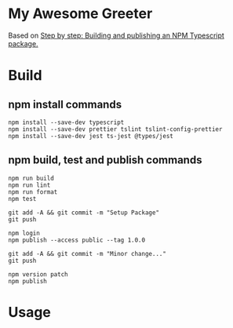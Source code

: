 # My Awesome Greeter

Based on [Step by step: Building and publishing an NPM Typescript package.](https://itnext.io/step-by-step-building-and-publishing-an-npm-typescript-package-44fe7164964c)

# Build

## npm install commands

    npm install --save-dev typescript
    npm install --save-dev prettier tslint tslint-config-prettier
    npm install --save-dev jest ts-jest @types/jest

## npm build, test and publish commands

    npm run build
    npm run lint
    npm run format
    npm test

    git add -A && git commit -m "Setup Package"
    git push

    npm login
    npm publish --access public --tag 1.0.0

    git add -A && git commit -m "Minor change..."
    git push

    npm version patch
    npm publish

# Usage